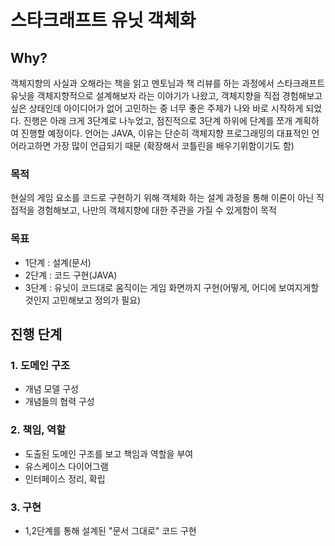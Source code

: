 # 스타크래프트 유닛 객체화
## Why?
객체지향의 사실과 오해라는 책을 읽고 멘토님과 책 리뷰를 하는 과정에서 스타크래프트 유닛을 객체지향적으로 설계해보자 라는 이야기가 나왔고, 객체지향을 직접 경험해보고 싶은 상태인데 아이디어가 없어 고민하는 중 너무 좋은 주제가 나와 바로 시작하게 되었다. 진행은 아래 크게 3단계로 나누었고, 점진적으로 3단계 하위에 단계를 쪼개 계획하여 진행할 예정이다.
언어는 JAVA, 이유는 단순히 객체지향 프로그래밍의 대표적인 언어라고하면 가장 많이 언급되기 때문
(확장해서 코틀린을 배우기위함이기도 함)

### 목적
현실의 게임 요소를 코드로 구현하기 위해 객체화 하는 설계 과정을 통해 이론이 아닌 직접적을 경험해보고, 나만의 객체지향에 대한 주관을 가질 수 있게함이 목적

### 목표
- 1단계 : 설계(문서)
- 2단계 : 코드 구현(JAVA)
- 3단계 : 유닛이 코드대로 움직이는 게임 화면까지 구현(어떻게, 어디에 보여지게할 것인지 고민해보고 정의가 필요)

## 진행 단계
### 1. 도메인 구조

- 개념 모델 구성
- 개념들의 협력 구성

### 2. 책임, 역할

- 도출된 도메인 구조를 보고 책임과 역할을 부여
- 유스케이스 다이어그램
- 인터페이스 정리, 확립

### 3. 구현

- 1,2단계를 통해 설계된 "문서 그대로" 코드 구현
